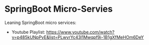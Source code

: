 # SpringBoot Micro-Servies

Leaning SpringBoot micro services: 
-  Youtube Playlist: https://www.youtube.com/watch?v=p485kUNpPvE&list=PLwvrYc43l1Mwqpf9i-1B1gXfMeHOm6DeY
